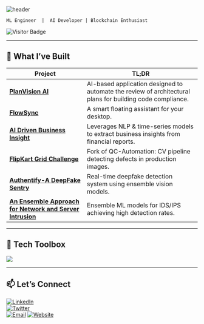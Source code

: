 <!-- Header banner (animated SVG) -->
![header](https://capsule-render.vercel.app/api?type=waving&color=gradient&height=230&section=header&text=Hi%20there%20👋%20I’m%20Aniketh%20Reddy%20Adireddy&fontSize=40)

`ML Engineer  |  AI Developer | Blockchain Enthusiast`

![Visitor Badge](https://visitor-badge.laobi.icu/badge?page_id=Aniketh007)

---

## 🚀 What I’ve Built

| Project | TL;DR |
|---------|-------|
| **[PlanVision AI](https://github.com/Aniketh007/PlanVision-AI)** | AI-based application designed to automate the review of architectural plans for building code compliance. |
| **[FlowSync](https://github.com/Aniketh007/FlowSync)** | A smart floating assistant for your desktop. |
| **[AI Driven Business Insight](https://github.com/Aniketh007/AI-Driven-Business-Insight)** | Leverages NLP & time-series models to extract business insights from financial reports. |
| **[FlipKart Grid Challenge](https://github.com/Aniketh007/grid-repo)** | Fork of QC-Automation: CV pipeline detecting defects in production images. |
| **[Authentify-A DeepFake Sentry](https://github.com/Aniketh007/Authentify--A-DeepFake-Sentry)** | Real-time deepfake detection system using ensemble vision models. |
| **[An Ensemble Approach for Network and Server Intrusion](https://github.com/Aniketh007/An-Ensemble-Approach-for-Network-and-Server-Intrusion)** | Ensemble ML models for IDS/IPS achieving high detection rates. |

---

## 🔧 Tech Toolbox

<p align="left">
  <img src="https://skillicons.dev/icons?i=python,pytorch,tensorflow,django,git,docker&perline=9" />
</p>

<!-----

 ## ✨ GitHub Stats
![Activity Graph](https://github-readme-activity-graph.vercel.app/graph?username=Aniketh007&theme=rogue&area=true&hide_border=true)
<p align="left">
  <img src="https://github-readme-stats.vercel.app/api?username=Aniketh007&theme=radical&show_icons=true" height="150" />
  <img src="https://github-readme-stats.vercel.app/api/top-langs/?username=Aniketh007&layout=compact&theme=radical" height="150" />
</p> -->

---

## 📫 Let’s Connect

  [![LinkedIn](https://img.shields.io/badge/LinkedIn-0077B5?logo=linkedin&logoColor=white)](https://www.linkedin.com/in/aniketh-reddy)  
  [![Twitter](https://img.shields.io/badge/Twitter-1DA1F2?logo=twitter&logoColor=white)](https://x.com/adireddy1003)  
  [![Email](https://img.shields.io/badge/Email-D14836?logo=gmail&logoColor=white)](https://mail.google.com/mail/u/0/?to=anikethreddy1003@gmail.com&fs=1&tf=cm)
  [![Website](https://img.shields.io/website)](https://mail.google.com/mail/u/0/?to=anikethreddy1003@gmail.com&fs=1&tf=cm)

